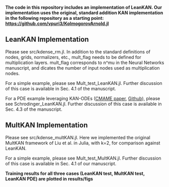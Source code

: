 **The code in this repository includes an implementation of LeanKAN. Our implementation uses the original, standard addition KAN implementation in the following repository as a starting point: https://github.com/vpuri3/KolmogorovArnold.jl**

## LeanKAN Implementation
Please see src/kdense_rm.jl. In addition to the standard definitions of nodes, grids, normalizers, etc., mult_flag needs to be defined for multiplication layers. mult_flag corresponds to n^mu in the Neural Networks manuscript, and dicates the number of input nodes used as multiplication nodes.

For a simple example, please see Mult_test_LeanKAN.jl. Further discussion of this case is available in Sec. 4.1 of the manuscript. 

For a PDE example leveraging KAN-ODEs ([CMAME paper](https://doi.org/10.1016/j.cma.2024.117397), [Github](https://github.com/DENG-MIT/KAN-ODEs)), please see Schrodinger_LeanKAN.jl. Further discussion of this case is available in Sec. 4.3 of the manuscript.

## MultKAN Implementation
Please see src/kdense_multKAN.jl. Here we implemented the original MultKAN framework of Liu et al. in Julia, with k=2, for comparison against LeanKAN. 

For a simple example, please see Mult_test_MultKAN.jl. Further discussion of this case is available in Sec. 4.1 of our manuscript.

**Training results for all three cases (LeanKAN test, MultKAN test, LeanKAN PDE) are plotted in results/figs**
